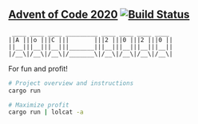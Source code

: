 ## [Advent of Code 2020](https://adventofcode.com/2020) [![Build Status](https://travis-ci.org/johannst/aoc2020.svg?branch=main)](https://travis-ci.org/johannst/aoc2020)

```
 ____ ____ ____ _________ ____ ____ ____ ____
||A |||o |||C |||       |||2 |||0 |||2 |||0 ||
||__|||__|||__|||_______|||__|||__|||__|||__||
|/__\|/__\|/__\|/_______\|/__\|/__\|/__\|/__\|
```

For fun and profit!

```zsh
# Project overview and instructions
cargo run

# Maximize profit
cargo run | lolcat -a
```

